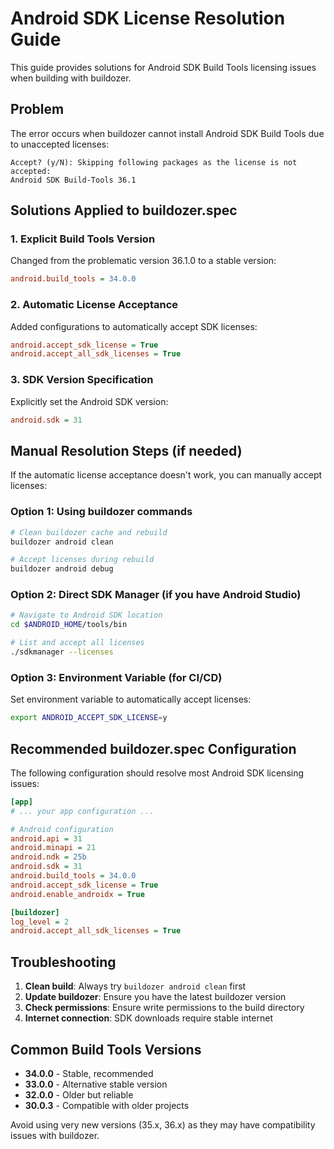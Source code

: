 # Android SDK License Resolution Guide

This guide provides solutions for Android SDK Build Tools licensing issues when building with buildozer.

## Problem
The error occurs when buildozer cannot install Android SDK Build Tools due to unaccepted licenses:
```
Accept? (y/N): Skipping following packages as the license is not accepted:
Android SDK Build-Tools 36.1
```

## Solutions Applied to buildozer.spec

### 1. Explicit Build Tools Version
Changed from the problematic version 36.1.0 to a stable version:
```ini
android.build_tools = 34.0.0
```

### 2. Automatic License Acceptance
Added configurations to automatically accept SDK licenses:
```ini
android.accept_sdk_license = True
android.accept_all_sdk_licenses = True
```

### 3. SDK Version Specification
Explicitly set the Android SDK version:
```ini
android.sdk = 31
```

## Manual Resolution Steps (if needed)

If the automatic license acceptance doesn't work, you can manually accept licenses:

### Option 1: Using buildozer commands
```bash
# Clean buildozer cache and rebuild
buildozer android clean

# Accept licenses during rebuild
buildozer android debug
```

### Option 2: Direct SDK Manager (if you have Android Studio)
```bash
# Navigate to Android SDK location
cd $ANDROID_HOME/tools/bin

# List and accept all licenses
./sdkmanager --licenses
```

### Option 3: Environment Variable (for CI/CD)
Set environment variable to automatically accept licenses:
```bash
export ANDROID_ACCEPT_SDK_LICENSE=y
```

## Recommended buildozer.spec Configuration

The following configuration should resolve most Android SDK licensing issues:

```ini
[app]
# ... your app configuration ...

# Android configuration
android.api = 31
android.minapi = 21
android.ndk = 25b
android.sdk = 31
android.build_tools = 34.0.0
android.accept_sdk_license = True
android.enable_androidx = True

[buildozer]
log_level = 2
android.accept_all_sdk_licenses = True
```

## Troubleshooting

1. **Clean build**: Always try `buildozer android clean` first
2. **Update buildozer**: Ensure you have the latest buildozer version
3. **Check permissions**: Ensure write permissions to the build directory
4. **Internet connection**: SDK downloads require stable internet

## Common Build Tools Versions
- **34.0.0** - Stable, recommended
- **33.0.0** - Alternative stable version
- **32.0.0** - Older but reliable
- **30.0.3** - Compatible with older projects

Avoid using very new versions (35.x, 36.x) as they may have compatibility issues with buildozer.